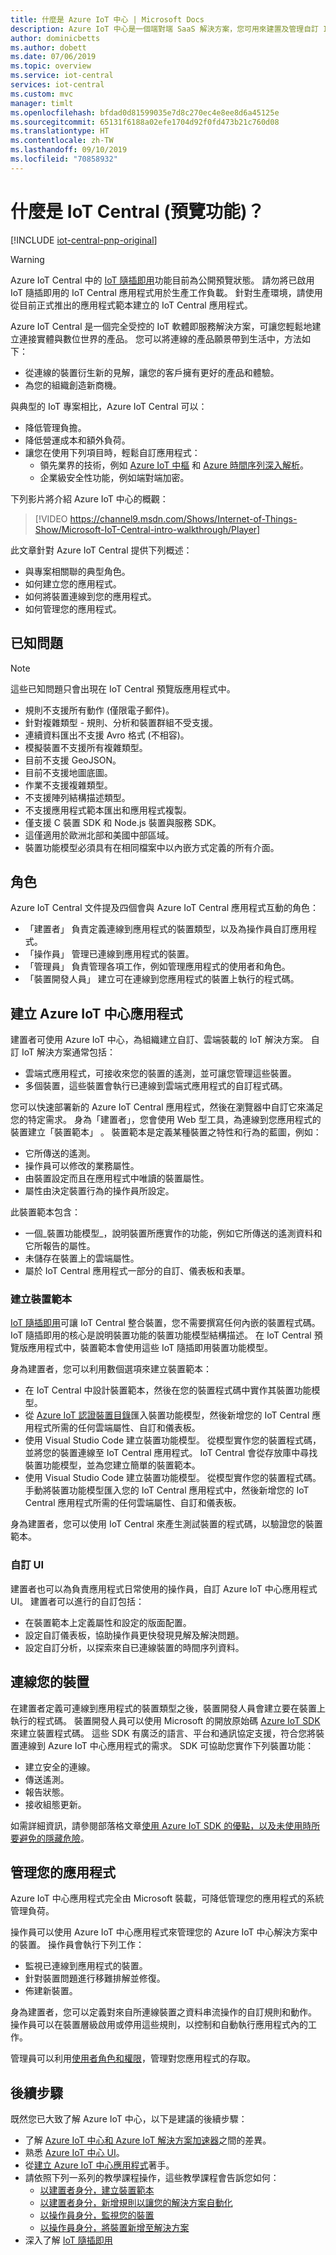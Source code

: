 ```yaml
---
title: 什麼是 Azure IoT 中心 | Microsoft Docs
description: Azure IoT 中心是一個端對端 SaaS 解決方案，您可用來建置及管理自訂 IoT 解決方案。 此文章提供 Azure IoT 中心的功能概觀。
author: dominicbetts
ms.author: dobett
ms.date: 07/06/2019
ms.topic: overview
ms.service: iot-central
services: iot-central
ms.custom: mvc
manager: timlt
ms.openlocfilehash: bfdad0d81599035e7d8c270ec4e8ee8d6a45125e
ms.sourcegitcommit: 65131f6188a02efe1704d92f0fd473b21c760d08
ms.translationtype: HT
ms.contentlocale: zh-TW
ms.lasthandoff: 09/10/2019
ms.locfileid: "70858932"
---
```

# <a name="what-is-azure-iot-central-preview-features"></a>什麼是 IoT Central (預覽功能)？

[!INCLUDE [iot-central-pnp-original](../../includes/iot-central-pnp-original-note.md)]

> [!WARNING]
> Azure IoT Central 中的 [IoT 隨插即用](../iot-pnp/overview-iot-plug-and-play.md)功能目前為公開預覽狀態。 請勿將已啟用 IoT 隨插即用的 IoT Central 應用程式用於生產工作負載。 針對生產環境，請使用從目前正式推出的應用程式範本建立的 IoT Central 應用程式。

Azure IoT Central 是一個完全受控的 IoT 軟體即服務解決方案，可讓您輕鬆地建立連接實體與數位世界的產品。 您可以將連線的產品願景帶到生活中，方法如下：

- 從連線的裝置衍生新的見解，讓您的客戶擁有更好的產品和體驗。
- 為您的組織創造新商機。

與典型的 IoT 專案相比，Azure IoT Central 可以：

- 降低管理負擔。
- 降低營運成本和額外負荷。
- 讓您在使用下列項目時，輕鬆自訂應用程式：
  - 領先業界的技術，例如 [Azure IoT 中樞](https://azure.microsoft.com/services/iot-hub/) 和 [Azure 時間序列深入解析](https://azure.microsoft.com/services/time-series-insights/)。
  - 企業級安全性功能，例如端對端加密。

下列影片將介紹 Azure IoT 中心的概觀：

>[!VIDEO https://channel9.msdn.com/Shows/Internet-of-Things-Show/Microsoft-IoT-Central-intro-walkthrough/Player]

此文章針對 Azure IoT Central 提供下列概述：

- 與專案相關聯的典型角色。
- 如何建立您的應用程式。
- 如何將裝置連線到您的應用程式。
- 如何管理您的應用程式。

## <a name="known-issues"></a>已知問題

> [!Note]
> 這些已知問題只會出現在 IoT Central 預覽版應用程式中。

- 規則不支援所有動作 (僅限電子郵件)。
- 針對複雜類型 - 規則、分析和裝置群組不受支援。
- 連續資料匯出不支援 Avro 格式 (不相容)。
- 模擬裝置不支援所有複雜類型。
- 目前不支援 GeoJSON。
- 目前不支援地圖底圖。
- 作業不支援複雜類型。
- 不支援陣列結構描述類型。
- 不支援應用程式範本匯出和應用程式複製。
- 僅支援 C 裝置 SDK 和 Node.js 裝置與服務 SDK。
- 這僅適用於歐洲北部和美國中部區域。
- 裝置功能模型必須具有在相同檔案中以內嵌方式定義的所有介面。

## <a name="personas"></a>角色

Azure IoT Central 文件提及四個會與 Azure IoT Central 應用程式互動的角色：

- 「建置者」  負責定義連線到應用程式的裝置類型，以及為操作員自訂應用程式。
- 「操作員」  管理已連線到應用程式的裝置。
- 「管理員」  負責管理各項工作，例如管理應用程式的使用者和角色。
- 「裝置開發人員」  建立可在連線到您應用程式的裝置上執行的程式碼。

## <a name="create-your-azure-iot-central-application"></a>建立 Azure IoT 中心應用程式

建置者可使用 Azure IoT 中心，為組織建立自訂、雲端裝載的 IoT 解決方案。 自訂 IoT 解決方案通常包括：

- 雲端式應用程式，可接收來您的裝置的遙測，並可讓您管理這些裝置。
- 多個裝置，這些裝置會執行已連線到雲端式應用程式的自訂程式碼。

您可以快速部署新的 Azure IoT Central 應用程式，然後在瀏覽器中自訂它來滿足您的特定需求。 身為「建置者」，您會使用 Web 型工具，為連線到您應用程式的裝置建立「裝置範本」  。 裝置範本是定義某種裝置之特性和行為的藍圖，例如：

- 它所傳送的遙測。
- 操作員可以修改的業務屬性。
- 由裝置設定而且在應用程式中唯讀的裝置屬性。
- 屬性由決定裝置行為的操作員所設定。

此裝置範本包含：

- 一個_裝置功能模型_，說明裝置所應實作的功能，例如它所傳送的遙測資料和它所報告的屬性。
- 未儲存在裝置上的雲端屬性。
- 屬於 IoT Central 應用程式一部分的自訂、儀表板和表單。

### <a name="create-device-templates"></a>建立裝置範本

[IoT 隨插即用](../iot-pnp/overview-iot-plug-and-play.md)可讓 IoT Central 整合裝置，您不需要撰寫任何內嵌的裝置程式碼。 IoT 隨插即用的核心是說明裝置功能的裝置功能模型結構描述。 在 IoT Central 預覽版應用程式中，裝置範本會使用這些 IoT 隨插即用裝置功能模型。

身為建置者，您可以利用數個選項來建立裝置範本：

- 在 IoT Central 中設計裝置範本，然後在您的裝置程式碼中實作其裝置功能模型。
- 從 [Azure IoT 認證裝置目錄](https://aka.ms/iotdevcat)匯入裝置功能模型，然後新增您的 IoT Central 應用程式所需的任何雲端屬性、自訂和儀表板。
- 使用 Visual Studio Code 建立裝置功能模型。 從模型實作您的裝置程式碼，並將您的裝置連線至 IoT Central 應用程式。 IoT Central 會從存放庫中尋找裝置功能模型，並為您建立簡單的裝置範本。
- 使用 Visual Studio Code 建立裝置功能模型。 從模型實作您的裝置程式碼。 手動將裝置功能模型匯入您的 IoT Central 應用程式中，然後新增您的 IoT Central 應用程式所需的任何雲端屬性、自訂和儀表板。

身為建置者，您可以使用 IoT Central 來產生測試裝置的程式碼，以驗證您的裝置範本。

### <a name="customize-the-ui"></a>自訂 UI

建置者也可以為負責應用程式日常使用的操作員，自訂 Azure IoT 中心應用程式 UI。 建置者可以進行的自訂包括：

- 在裝置範本上定義屬性和設定的版面配置。
- 設定自訂儀表板，協助操作員更快發現見解及解決問題。
- 設定自訂分析，以探索來自已連線裝置的時間序列資料。

## <a name="connect-your-devices"></a>連線您的裝置

在建置者定義可連線到應用程式的裝置類型之後，裝置開發人員會建立要在裝置上執行的程式碼。 裝置開發人員可以使用 Microsoft 的開放原始碼 [Azure IoT SDK](https://github.com/Azure/azure-iot-sdks) 來建立裝置程式碼。 這些 SDK 有廣泛的語言、平台和通訊協定支援，符合您將裝置連線到 Azure IoT 中心應用程式的需求。 SDK 可協助您實作下列裝置功能：

- 建立安全的連線。
- 傳送遙測。
- 報告狀態。
- 接收組態更新。

如需詳細資訊，請參閱部落格文章[使用 Azure IoT SDK 的優點，以及未使用時所要避免的隱藏危險](https://azure.microsoft.com/blog/benefits-of-using-the-azure-iot-sdks-in-your-azure-iot-solution/)。

## <a name="manage-your-application"></a>管理您的應用程式

Azure IoT 中心應用程式完全由 Microsoft 裝載，可降低管理您的應用程式的系統管理負荷。

操作員可以使用 Azure IoT 中心應用程式來管理您的 Azure IoT 中心解決方案中的裝置。 操作員會執行下列工作：

- 監視已連線到應用程式的裝置。
- 針對裝置問題進行移難排解並修復。
- 佈建新裝置。

身為建置者，您可以定義對來自所連線裝置之資料串流操作的自訂規則和動作。 操作員可以在裝置層級啟用或停用這些規則，以控制和自動執行應用程式內的工作。

管理員可以利用[使用者角色和權限](howto-administer-pnp.md?toc=/azure/iot-central-pnp/toc.json&bc=/azure/iot-central-pnp/breadcrumb/toc.json)，管理對您應用程式的存取。

## <a name="next-steps"></a>後續步驟

既然您已大致了解 Azure IoT 中心，以下是建議的後續步驟：

- 了解 [Azure IoT 中心和 Azure IoT 解決方案加速器](overview-iot-options.md?toc=/azure/iot-central-pnp/toc.json&bc=/azure/iot-central-pnp/breadcrumb/toc.json)之間的差異。
- 熟悉 [Azure IoT 中心 UI](overview-iot-central-tour-pnp.md?toc=/azure/iot-central-pnp/toc.json&bc=/azure/iot-central-pnp/breadcrumb/toc.json)。
- 從[建立 Azure IoT 中心應用程式](quick-deploy-iot-central-pnp.md?toc=/azure/iot-central-pnp/toc.json&bc=/azure/iot-central-pnp/breadcrumb/toc.json)著手。
- 請依照下列一系列的教學課程操作，這些教學課程會告訴您如何：
  - [以建置者身分，建立裝置範本](tutorial-define-device-type-pnp.md?toc=/azure/iot-central-pnp/toc.json&bc=/azure/iot-central-pnp/breadcrumb/toc.json)
  - [以建置者身分，新增規則以讓您的解決方案自動化](tutorial-configure-rules-pnp.md?toc=/azure/iot-central-pnp/toc.json&bc=/azure/iot-central-pnp/breadcrumb/toc.json)
  - [以操作員身分，監視您的裝置](tutorial-monitor-devices-pnp.md?toc=/azure/iot-central-pnp/toc.json&bc=/azure/iot-central-pnp/breadcrumb/toc.json)
  - [以操作員身分，將裝置新增至解決方案](tutorial-add-device-pnp.md?toc=/azure/iot-central-pnp/toc.json&bc=/azure/iot-central-pnp/breadcrumb/toc.json)
- 深入了解 [IoT 隨插即用](../iot-pnp/overview-iot-plug-and-play.md)
